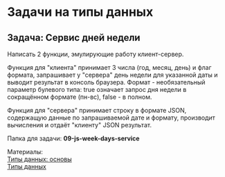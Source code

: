 # Задачи на типы данных
## Задача: Сервис дней недели

Написать 2 функции, эмулирующие работу клиент-сервер.

Функция для "клиента" принимает 3 числа (год, месяц, день) и флаг формата, запрашивает у "сервера" день недели для указанной даты и выводит результат в консоль браузера. Формат - необязательный параметр булевого типа: true означает запрос дня недели в сокращённом формате (пн-вс), false - в полном.

Функция для "сервера" принимает строку в формате JSON, содержащую данные по запрашиваемой дате и формату, производит вычисления и отдаёт "клиенту" JSON результат.

Папка для задачи: **09-js-week-days-service**

Материалы:  
[Типы данных: основы](https://learn.javascript.ru/types)  
[Типы данных](https://learn.javascript.ru/data-types)
